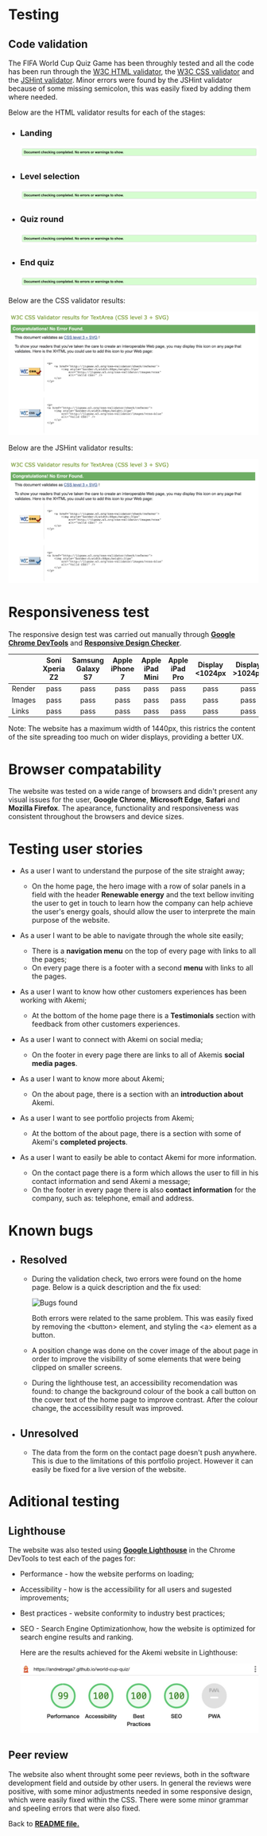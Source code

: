 # Testing

## Code validation

The FIFA World Cup Quiz Game has been throughly tested and all the code has been run through the [W3C HTML validator](https://validator.w3.org/), the [W3C CSS validator](https://jigsaw.w3.org/css-validator/) and the [JSHint validator](https://jshint.com/). Minor errors were found by the JSHint validator because of some missing semicolon, this was easily fixed by adding them where needed.

Below are the HTML validator results for each of the stages:

- ### Landing

    ![HTML validator results](assets/readme-images/html-validator.jpg)

- ### Level selection

    ![HTML validator results](assets/readme-images/html-validator.jpg)

- ### Quiz round

    ![HTML validator results](assets/readme-images/html-validator.jpg)

- ### End quiz

    ![HTML validator results](assets/readme-images/html-validator.jpg)

Below are the CSS validator results:

![CSS validator results](assets/readme-images/css-validator.jpg)

Below are the JSHint validator results:

![CSS validator results](assets/readme-images/css-validator.jpg)

# Responsiveness test

The responsive design test was carried out manually through [**Google Chrome DevTools**](https://developer.chrome.com/docs/devtools/) and [**Responsive Design Checker**](https://responsivedesignchecker.com/).

|        | Soni Xperia Z2 | Samsung Galaxy S7 | Apple iPhone 7 | Apple iPad Mini | Apple iPad Pro| Display <1024px | Display >1024px |
|--------|:--------------:|:-----------------:|:--------------:|:---------------:|:-------------:|:----------------:|:----------------:|
| Render | pass           | pass              | pass           | pass            | pass          | pass             | pass             |
| Images | pass           | pass              | pass           | pass            | pass          | pass             | pass             |
| Links  | pass           | pass              | pass           | pass            | pass          | pass             | pass             |

Note: The website has a maximum width of 1440px, this ristrics the content of the site spreading too much on wider displays, providing a better UX.

# Browser compatability

The website was tested on a wide range of browsers and didn't present any visual issues for the user, **Google Chrome**, **Microsoft Edge**, **Safari** and **Mozilla Firefox**. The apearance, functionality and responsiveness was consistent throughout the browsers and device sizes.

# Testing user stories

- As a user I want to understand the purpose of the site straight away;
    - On the home page, the hero image with a row of solar panels in a field with the header **Renewable energy** and the text bellow inviting the user to get in touch to learn how the company can help achieve the user's energy goals, should allow the user to interprete the main purpose of the website.

- As a user I want to be able to navigate through the whole site easily;
    - There is a **navigation menu** on the top of every page with links to all the pages;
    - On every page there is a footer with a second **menu** with links to all the pages.

- As a user I want to know how other customers experiences has been working with Akemi;
    - At the bottom of the home page there is a **Testimonials** section with feedback from other customers experiences.

- As a user I want to connect with Akemi on social media;
    - On the footer in every page there are links to all of Akemis **social media pages**.

- As a user I want to know more about Akemi;
    - On the about page, there is a section with an **introduction about** Akemi.

- As a user I want to see portfolio projects from Akemi;
    - At the bottom of the about page, there is a section with some of Akemi's **completed projects**.

- As a user I want to easily be able to contact Akemi for more information.
    - On the contact page there is a form which allows the user to fill in his contact information and send Akemi a message;
    - On the footer in every page there is also **contact information** for the company, such as: telephone, email and address.

# Known bugs

- ## Resolved
    - During the validation check, two errors were found on the home page. Below is a quick description and the fix used:

        ![Bugs found](assets/readme-images/bugs.jpg)
        
        Both errors were related to the same problem. This was easily fixed by removing the \<button> element, and styling the \<a> element as a button.

    - A position change was done on the cover image of the about page in order to improve the visibility of some elements that were being clipped on smaller screens.

    - During the lighthouse test, an accessibility recomendation was found: to change the background colour of the book a call button on the cover text of the home page to improve contrast. After the colour change, the accessibility result was improved.

- ## Unresolved
    - The data from the form on the contact page doesn't push anywhere. This is due to the limitations of this portfolio project. However it can easily be fixed for a live version of the website.

# Aditional testing

## Lighthouse

The website was also tested using [**Google Lighthouse**](https://developers.google.com/web/tools/lighthouse) in the Chrome DevTools to test each of the pages for:
- Performance - how the website performs on loading;
- Accessibility - how is the accessibility for all users and sugested improvements;
- Best practices - website conformity to industry best practices;
- SEO - Search Engine Optimizationhow, how the website is optimized for search engine results and ranking.

    Here are the results achieved for the Akemi website in Lighthouse:

    ![Lighthouse results](assets/readme-images/lighthouse.jpg)

## Peer review

The website also whent throught some peer reviews, both in the software development field and outside by other users. In general the reviews were positive, with some minor adjustments needed in some responsive design, which were easily fixed within the CSS. There were some minor grammar and speeling errors that were also fixed.

Back to [**README file.**](README.md)